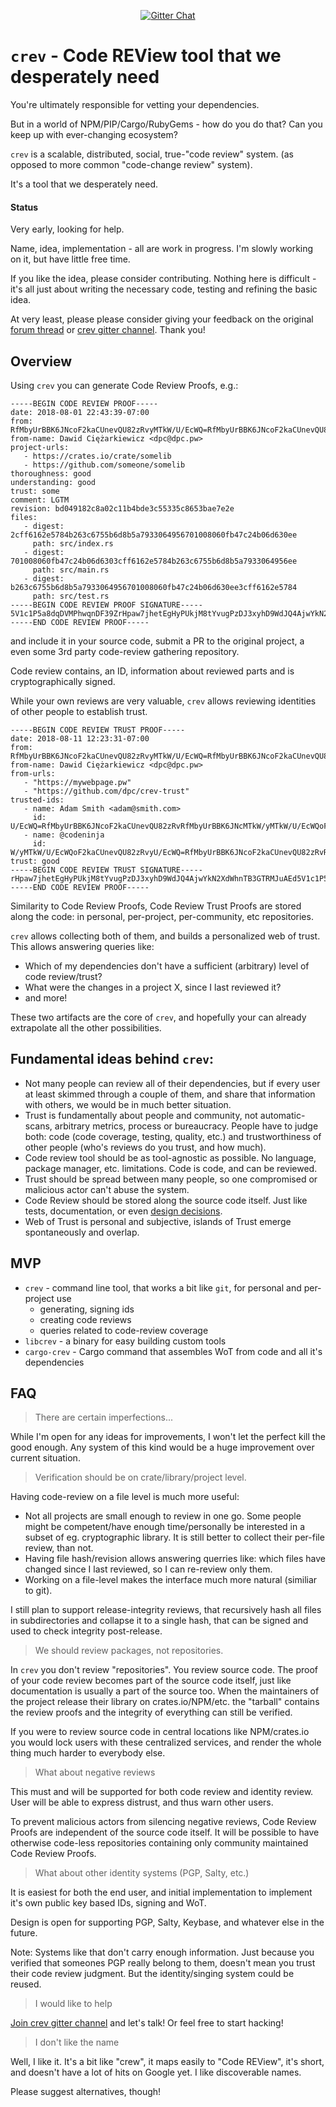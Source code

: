 <p align="center">
<!-- 
  <a href="https://travis-ci.org/dpc/crev">
      <img src="https://img.shields.io/travis/dpc/crev/master.svg?style=flat-square" alt="Travis CI Build Status">
  </a>
  <a href="https://crates.io/crates/crev">
      <img src="http://meritbadge.herokuapp.com/crev?style=flat-square" alt="crates.io">
  </a>
-->
  <a href="https://gitter.im/dpc/crev">
      <img src="https://img.shields.io/badge/GITTER-join%20chat-green.svg?style=flat-square" alt="Gitter Chat">
  </a>
  <br>
</p>



# `crev` -  Code REView tool that we desperately need

You're ultimately responsible for vetting your dependencies.

But in a world of NPM/PIP/Cargo/RubyGems - how do you do that? Can
you keep up with ever-changing ecosystem?

`crev` is a scalable, distributed, social, true-"code review" system. 
(as opposed to more common "code-change review" system).

It's a tool that we desperately need.

#### Status

Very early, looking for help.

Name, idea, implementation - all are work in progress. I'm slowly
working on it, but have little free time.

If you like the idea, please consider contributing. Nothing here is difficult - it's
all just about writing the necessary code, testing and refining the basic idea.

At very least, please please consider giving your feedback on the original
[forum thread](https://users.rust-lang.org/t/idea-for-scalable-code-review-trust-system)
or [crev gitter channel](https://gitter.im/dpc/crev). Thank you!

## Overview

Using `crev` you can generate Code Review Proofs, e.g.:

```
-----BEGIN CODE REVIEW PROOF-----
date: 2018-08-01 22:43:39-07:00 
from: RfMbyUrBBK6JNcoF2kaCUnevQU82zRvyMTkW/U/EcWQ=RfMbyUrBBK6JNcoF2kaCUnevQU82zRvyMTkW/U/EcWQ=
from-name: Dawid Ciężarkiewicz <dpc@dpc.pw>
project-urls:
   - https://crates.io/crate/somelib
   - https://github.com/someone/somelib
thoroughness: good
understanding: good
trust: some
comment: LGTM
revision: bd049182c8a02c11b4bde3c55335c8653bae7e2e
files:
   - digest: 2cff6162e5784b263c6755b6d8b5a7933064956701008060fb47c24b06d630ee
     path: src/index.rs
   - digest: 701008060fb47c24b06d6303cff6162e5784b263c6755b6d8b5a7933064956ee
     path: src/main.rs
   - digest: b263c6755b6d8b5a7933064956701008060fb47c24b06d630ee3cff6162e5784
     path: src/test.rs
-----BEGIN CODE REVIEW PROOF SIGNATURE-----
5V1c1P5a8dqDVMPhwqnDF39ZrHpaw7jhetEgHyPUkjM8tYvugPzDJ3xyhD9WdJQ4AjwYkN2XdWhnTB3GTRMJuAEd
-----END CODE REVIEW PROOF-----
```

and include it in your source code, submit a PR to the original project, a even
some 3rd party code-review gathering repository.

Code review contains, an ID, information about reviewed parts and is cryptographically signed.

While your own reviews are very valuable, `crev` allows reviewing identities of other
people to establish trust.

```
-----BEGIN CODE REVIEW TRUST PROOF-----
date: 2018-08-11 12:23:31-07:00 
from: RfMbyUrBBK6JNcoF2kaCUnevQU82zRvyMTkW/U/EcWQ=RfMbyUrBBK6JNcoF2kaCUnevQU82zRvyMTkW/U/EcWQ=
from-name: Dawid Ciężarkiewicz <dpc@dpc.pw>
from-urls:
   - "https://mywebpage.pw"
   - "https://github.com/dpc/crev-trust"
trusted-ids:
   - name: Adam Smith <adam@smith.com>
     id: U/EcWQ=RfMbyUrBBK6JNcoF2kaCUnevQU82zRvRfMbyUrBBK6JNcMTkW/yMTkW/U/EcWQoF2kaCUnevQU82zRvy=
   - name: @codeninja
     id: W/yMTkW/U/EcWQoF2kaCUnevQU82zRvyU/EcWQ=RfMbyUrBBK6JNcoF2kaCUnevQU82zRvRfMbyUrBBK6JNcMTk=
trust: good
-----BEGIN CODE REVIEW TRUST SIGNATURE-----
rHpaw7jhetEgHyPUkjM8tYvugPzDJ3xyhD9WdJQ4AjwYkN2XdWhnTB3GTRMJuAEd5V1c1P5a8dqDVMPhwqnDF39Z
-----END CODE REVIEW PROOF-----
```

Similarity to Code Review Proofs, Code Review Trust Proofs are stored along the code: in personal,
per-project, per-community, etc repositories.

`crev` allows collecting both of them, and builds a personalized web of trust. This allows answering 
queries like:

* Which of my dependencies don't have a sufficient (arbitrary) level of code review/trust?
* What were the changes in a project X, since I last reviewed it?
* and more!

These two artifacts are the core of `crev`, and hopefully your can already extrapolate
all the other possibilities.

## Fundamental ideas behind `crev`:

* Not many people can review all of their dependencies, but if every user
  at least skimmed through a couple of them, and share that information with
  others, we would be in much better situation.
* Trust is fundamentally about people and community, not automatic-scans,
  arbitrary metrics, process or bureaucracy. People have to judge both: code
  (code coverage, testing, quality, etc.) and trustworthiness of other
  people (who's reviews do you trust, and how much).
* Code review tool should be as tool-agnostic as possible. No language, package manager,
  etc. limitations. Code is code, and can be reviewed.
* Trust should be spread between many people, so one compromised or malicious
  actor can't abuse the system.
* Code Review should be stored along the source code itself. Just like tests,
  documentation, or even [design decisions](https://github.com/vitiral/artifact).
* Web of Trust is personal and subjective, islands of Trust emerge spontaneously
  and overlap.


## MVP

* `crev` - command line tool, that works a bit like `git`, for personal and per-project use
  * generating, signing ids
  * creating code reviews
  * queries related to code-review coverage
* `libcrev` - a binary for easy building custom tools
* `cargo-crev` - Cargo command that assembles WoT from code and all it's dependencies

## FAQ

> There are certain imperfections...

While I'm open for any ideas for improvements, I won't let the perfect kill the good enough.
Any system of this kind would be a huge improvement over current situation.

> Verification should be on crate/library/project level.

Having code-review on a file level is much more useful:

* Not all projects are small enough to review in one go. Some people might be
  competent/have enough time/personally be interested in a subset of eg. cryptographic
  library. It is still better to collect their per-file review, than not.
* Having file hash/revision allows answering querries like: which files have changed
  since I last reviewed, so I can re-review only them.
* Working on a file-level makes the interface much more natural (similiar to git).

I still plan to support release-integrity reviews, that recursively hash all
files in subdirectories and collapse it to a single hash, that can be signed
and used to check integrity post-release.

> We should review packages, not repositories.

In `crev` you don't review "repositories". You review source code. The proof
of your code review becomes part of the source code itself, just like documentation
is usually a part of the source too. When the maintainers of the project release
their library on crates.io/NPM/etc. the "tarball" contains the review proofs
and the integrity of everything can still be verified.

If you were to review source code in central locations like NPM/crates.io you would
lock users with these centralized services, and render the whole thing much harder
to everybody else.

> What about negative reviews

This must and will be supported for both code review and identity review. User
will be able to express distrust, and thus warn other users.

To prevent malicious actors from silencing negative reviews, Code Review Proofs are
independent of the source code itself. It will be possible to have otherwise code-less
repositories containing only community maintained Code Review Proofs.

> What about other identity systems (PGP, Salty, etc.)

It is easiest for both the end user, and initial implementation to implement
it's own public key based IDs, signing and WoT.

Design is open for supporting PGP, Salty, Keybase, and whatever else in the future.

Note: Systems like that don't carry enough information. Just because you
verified that someones PGP really belong to them, doesn't mean you trust their
code review judgment. But the identity/singing system could be reused.

> I would like to help

[Join crev gitter channel](https://gitter.im/dpc/crev) and let's talk! Or feel free
to start hacking!

> I don't like the name

Well, I like it. It's a bit like "crew", it maps easily to "Code REView", it's short,
and doesn't have a lot of hits on Google yet. I like discoverable names.

Please suggest alternatives, though!
